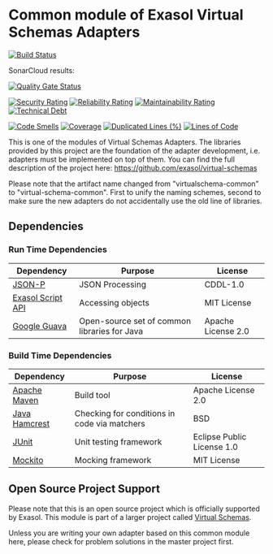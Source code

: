 # Common module of Exasol Virtual Schemas Adapters

[![Build Status](https://api.travis-ci.org/exasol/virtual-schema-common-java.svg?branch=master)](https://travis-ci.org/exasol/virtual-schema-common-java)

SonarCloud results:

[![Quality Gate Status](https://sonarcloud.io/api/project_badges/measure?project=virtual-schema-common-java&metric=alert_status)](https://sonarcloud.io/dashboard?id=virtual-schema-common-java)

[![Security Rating](https://sonarcloud.io/api/project_badges/measure?project=virtual-schema-common-java&metric=security_rating)](https://sonarcloud.io/dashboard?id=virtual-schema-common-java)
[![Reliability Rating](https://sonarcloud.io/api/project_badges/measure?project=virtual-schema-common-java&metric=reliability_rating)](https://sonarcloud.io/dashboard?id=virtual-schema-common-java)
[![Maintainability Rating](https://sonarcloud.io/api/project_badges/measure?project=virtual-schema-common-java&metric=sqale_rating)](https://sonarcloud.io/dashboard?id=virtual-schema-common-java)
[![Technical Debt](https://sonarcloud.io/api/project_badges/measure?project=virtual-schema-common-java&metric=sqale_index)](https://sonarcloud.io/dashboard?id=virtual-schema-common-java)

[![Code Smells](https://sonarcloud.io/api/project_badges/measure?project=virtual-schema-common-java&metric=code_smells)](https://sonarcloud.io/dashboard?id=virtual-schema-common-java)
[![Coverage](https://sonarcloud.io/api/project_badges/measure?project=virtual-schema-common-java&metric=coverage)](https://sonarcloud.io/dashboard?id=virtual-schema-common-java)
[![Duplicated Lines (%)](https://sonarcloud.io/api/project_badges/measure?project=virtual-schema-common-java&metric=duplicated_lines_density)](https://sonarcloud.io/dashboard?id=virtual-schema-common-java)
[![Lines of Code](https://sonarcloud.io/api/project_badges/measure?project=virtual-schema-common-java&metric=ncloc)](https://sonarcloud.io/dashboard?id=virtual-schema-common-java)

This is one of the modules of Virtual Schemas Adapters.
The libraries provided by this project are the foundation of the adapter development, i.e. adapters must be implemented on top of them.
You can find the full description of the project here: https://github.com/exasol/virtual-schemas

Please note that the artifact name changed from "virtualschema-common" to "virtual-schema-common". First to unify the naming schemes, second to make sure the new adapters do not accidentally use the old line of libraries.

## Dependencies

### Run Time Dependencies

| Dependency                                                                   | Purpose                                                | License                       |
|------------------------------------------------------------------------------|--------------------------------------------------------|-------------------------------|
| [JSON-P](https://javaee.github.io/jsonp/)                                    | JSON Processing                                        | CDDL-1.0                      |
| [Exasol Script API](https://www.exasol.com/portal/display/DOC/User+Manual+6.1.0 (Sections 3.6, 3.7)) |Accessing objects               | MIT License                 |
| [Google Guava](https://github.com/google/guava/)                             | Open-source set of common libraries for Java           | Apache License 2.0            |

### Build Time Dependencies

| Dependency                                                                   | Purpose                                                | License                       |
|------------------------------------------------------------------------------|--------------------------------------------------------|-------------------------------|
| [Apache Maven](https://maven.apache.org/)                                    | Build tool                                             | Apache License 2.0            |
| [Java Hamcrest](http://hamcrest.org/JavaHamcrest/)                           | Checking for conditions in code via matchers           | BSD                           |
| [JUnit](https://junit.org/junit5)                                            | Unit testing framework                                 | Eclipse Public License 1.0    |
| [Mockito](http://site.mockito.org/)                                          | Mocking framework                                      | MIT License                   |

## Open Source Project Support

Please note that this is an open source project which is officially supported by Exasol. This module is part of a larger project called [Virtual Schemas](https://github.com/exasol/virtual-schema).

Unless you are writing your own adapter based on this common module here, please check for problem solutions in the master project first.
